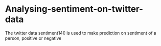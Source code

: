 # Analysing-sentiment-on-twitter-data
The twitter data sentiment140 is used to make prediction on sentiment of a person, positive or negative
